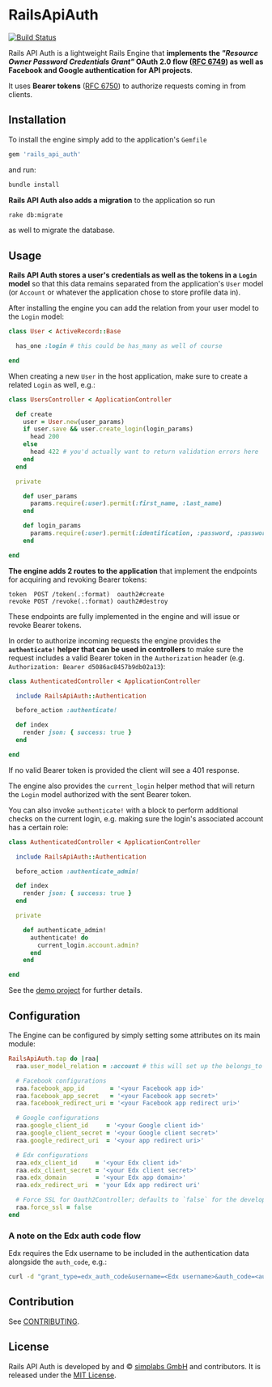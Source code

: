 # RailsApiAuth

[![Build Status](https://travis-ci.org/simplabs/rails_api_auth.svg)](https://travis-ci.org/simplabs/rails_api_auth)

Rails API Auth is a lightweight Rails Engine that __implements the _"Resource
Owner Password Credentials Grant"_ OAuth 2.0 flow
([RFC 6749](http://tools.ietf.org/html/rfc6749#section-4.3)) as well as
Facebook and Google authentication for API projects__.

It uses __Bearer tokens__ ([RFC 6750](http://tools.ietf.org/html/rfc6750)) to
authorize requests coming in from clients.

## Installation

To install the engine simply add to the application's `Gemfile`

```ruby
gem 'rails_api_auth'
```

 and run:
```bash
bundle install
```

__Rails API Auth also adds a migration__ to the application so run

```bash
rake db:migrate
```

as well to migrate the database.

## Usage

__Rails API Auth stores a user's credentials as well as the tokens in a `Login`
model__ so that this data remains separated from the application's `User` model
(or `Account` or whatever the application chose to store profile data in).

After installing the engine you can add the relation from your user model to
the `Login` model:

```ruby
class User < ActiveRecord::Base

  has_one :login # this could be has_many as well of course

end
```

When creating a new `User` in the host application, make sure to create a
related `Login` as well, e.g.:

```ruby
class UsersController < ApplicationController

  def create
    user = User.new(user_params)
    if user.save && user.create_login(login_params)
      head 200
    else
      head 422 # you'd actually want to return validation errors here
    end
  end

  private

    def user_params
      params.require(:user).permit(:first_name, :last_name)
    end

    def login_params
      params.require(:user).permit(:identification, :password, :password_confirmation)
    end

end
```

__The engine adds 2 routes to the application__ that implement the endpoints
for acquiring and revoking Bearer tokens:

```
token  POST /token(.:format)  oauth2#create
revoke POST /revoke(.:format) oauth2#destroy
```

These endpoints are fully implemented in the engine and will issue or revoke
Bearer tokens.

In order to authorize incoming requests the engine provides the
__`authenticate!` helper that can be used in controllers__ to make sure the
request includes a valid Bearer token in the `Authorization` header (e.g.
`Authorization: Bearer d5086ac8457b9db02a13`):

```ruby
class AuthenticatedController < ApplicationController

  include RailsApiAuth::Authentication

  before_action :authenticate!

  def index
    render json: { success: true }
  end

end

```

If no valid Bearer token is provided the client will see a 401 response.

The engine also provides the `current_login` helper method that will return the
`Login` model authorized with the sent Bearer token.

You can also invoke `authenticate!` with a block to perform additional checks
on the current login, e.g. making sure the login's associated account has a
certain role:

```ruby
class AuthenticatedController < ApplicationController

  include RailsApiAuth::Authentication

  before_action :authenticate_admin!

  def index
    render json: { success: true }
  end

  private

    def authenticate_admin!
      authenticate! do
        current_login.account.admin?
      end
    end

end

```

See the [demo project](https://github.com/simplabs/rails_api_auth-demo) for further details.

## Configuration

The Engine can be configured by simply setting some attributes on its main
module:

```ruby
RailsApiAuth.tap do |raa|
  raa.user_model_relation = :account # this will set up the belongs_to relation from the Login model to the Account model automatically (of course if your application uses a User model this would be :user)

  # Facebook configurations
  raa.facebook_app_id       = '<your Facebook app id>'
  raa.facebook_app_secret   = '<your Facebook app secret>'
  raa.facebook_redirect_uri = '<your Facebook app redirect uri>'

  # Google configurations
  raa.google_client_id     = '<your Google client id>'
  raa.google_client_secret = '<your Google client secret>'
  raa.google_redirect_uri  = '<your app redirect uri>'

  # Edx configurations
  raa.edx_client_id     = '<your Edx client id>'
  raa.edx_client_secret = '<your Edx client secret>'
  raa.edx_domain        = '<your Edx app domain>'
  raa.edx_redirect_uri  = 'your Edx app redirect uri'

  # Force SSL for Oauth2Controller; defaults to `false` for the development environment, otherwise `true`
  raa.force_ssl = false
end

```

### A note on the Edx auth code flow

Edx requires the Edx username to be included in the authentication data
alongside the `auth_code`, e.g.:

```bash
curl -d "grant_type=edx_auth_code&username=<Edx username>&auth_code=<auth code>" "http://localhost:3000/token"
```

## Contribution

See [CONTRIBUTING](https://github.com/simplabs/rails_api_auth/blob/master/CONTRIBUTING).

## License

Rails API Auth is developed by and &copy;
[simplabs GmbH](http://simplabs.com) and contributors. It is released under the
[MIT License](https://github.com/simplabs/ember-simple-auth/blob/master/LICENSE).
